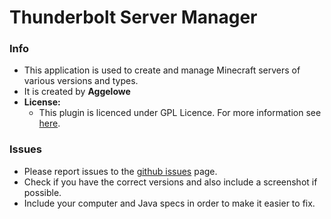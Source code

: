 # Thunderbolt Server Manager

### Info
- This application is used to create and manage Minecraft servers of various versions and types.
- It is created by **Aggelowe**
- **License:**
	- This plugin is licenced under GPL Licence. For more information see [here](LICENSE.md).

### Issues
- Please report issues to the [github issues](../../issues) page.
- Check if you have the correct versions and also include a screenshot if possible. 
- Include your computer and Java specs in order to make it easier to fix.
